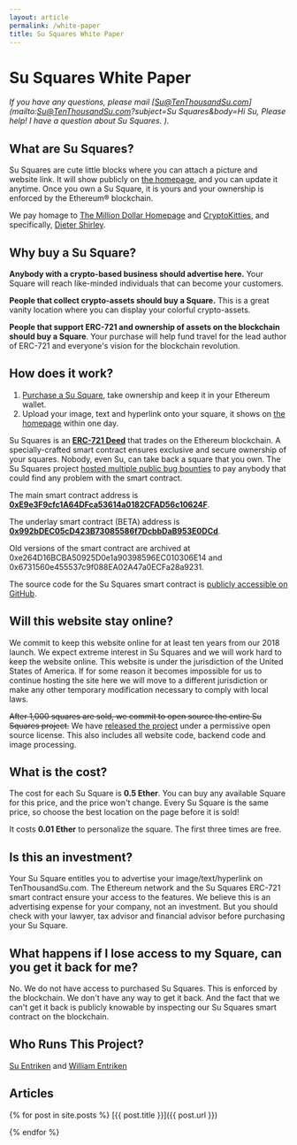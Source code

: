 ```yaml
---
layout: article
permalink: /white-paper
title: Su Squares White Paper
---
```


# Su Squares White Paper

*If you have any questions, please mail [Su@TenThousandSu.com](mailto:Su@TenThousandSu.com?subject=Su Squares&body=Hi Su, Please help! I have a question about Su Squares. ).*

## What are Su Squares?

Su Squares are cute little blocks where you can attach a picture and website link. It will show publicly on [the homepage](/), and you can update it anytime. Once you own a Su Square, it is yours and your ownership is enforced by the Ethereum® blockchain.

We pay homage to [The Million Dollar Homepage](http://milliondollarhomepage.com/) and [CryptoKitties](https://www.cryptokitties.co/), and specifically, [Dieter Shirley](https://github.com/dete).

## Why buy a Su Square?

**Anybody with a crypto-based business should advertise here.** Your Square will reach like-minded individuals that can become your customers.

**People that collect crypto-assets should buy a Square.** This is a great vanity location where you can display your colorful crypto-assets.

**People that support ERC-721 and ownership of assets on the blockchain should buy a Square**. Your purchase will help fund travel for the lead author of ERC-721 and everyone's vision for the blockchain revolution.

## How does it work?

1. [Purchase a Su Square](/buy), take ownership and keep it in your Ethereum wallet.
2. Upload your image, text and hyperlink onto your square, it shows on [the homepage](/) within one day.

Su Squares is an [**ERC-721 Deed**](https://eips.ethereum.org/EIPS/eip-721) that trades on the Ethereum blockchain. A specially-crafted smart contract ensures exclusive and secure ownership of your squares. Nobody, even Su, can take back a square that you own. The Su Squares project [hosted multiple public bug bounties](https://github.com/su-squares/ethereum-contract) to pay anybody that could find any problem with the smart contract.

The main smart contract address is **[0xE9e3F9cfc1A64DFca53614a0182CFAD56c10624F](https://etherscan.io/address/0xE9e3F9cfc1A64DFca53614a0182CFAD56c10624F)**.

The underlay smart contract (BETA) address is **[0x992bDEC05cD423B73085586f7DcbbDaB953E0DCd](https://etherscan.io/address/0x992bDEC05cD423B73085586f7DcbbDaB953E0DCd)**.

Old versions of the smart contract are archived at 0xe264D16BCBA50925D0e1a90398596EC010306E14 and 0x6731560e455537c9f088EA02A47a0ECFa28a9231.

The source code for the Su Squares smart contract is [publicly accessible on GitHub](https://github.com/su-squares/ethereum-contract).

## Will this website stay online?

We commit to keep this website online for at least ten years from our 2018 launch. We expect extreme interest in Su Squares and we will work hard to keep the website online. This website is under the jurisdiction of the United States of America. If for some reason it becomes impossible for us to continue hosting the site here we will move to a different jurisdiction or make any other temporary modification necessary to comply with local laws.

~~After 1,000 squares are sold, we commit to open source the entire Su Squares project.~~ We have [released the project](/articles/2021-08-29-open-source) under a permissive open source license. This also includes all website code, backend code and image processing.

## What is the cost?

The cost for each Su Square is **0.5 Ether**. You can buy any available Square for this price, and the price won't change. Every Su Square is the same price, so choose the best location on the page before it is sold!

It costs **0.01 Ether** to personalize the square. The first three times are free.

## Is this an investment?

Your Su Square entitles you to advertise your image/text/hyperlink on TenThousandSu.com. The Ethereum network and the Su Squares ERC-721 smart contract ensure your access to the features. We believe this is an advertising expense for your company, not an investment. But you should check with your lawyer, tax advisor and financial advisor before purchasing your Su Square.

## What happens if I lose access to my Square, can you get it back for me?

No. We do not have access to purchased Su Squares. This is enforced by the blockchain. We don't have any way to get it back. And the fact that we can't get it back is publicly knowable by inspecting our Su Squares smart contract on the blockchain.

## Who Runs This Project?

[Su Entriken](https://www.linkedin.com/in/suwang621/) and [William Entriken](https://www.linkedin.com/in/fulldecent/)

## Articles

{% for post in site.posts %}
[{{ post.title }}]({{ post.url }})

{% endfor %}